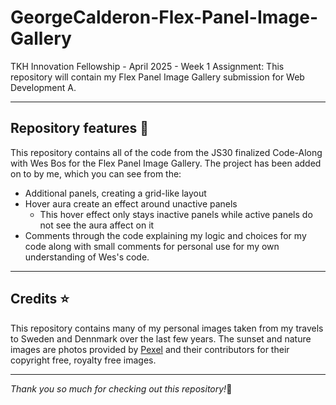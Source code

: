 # GeorgeCalderon-Flex-Panel-Image-Gallery

TKH Innovation Fellowship - April 2025 - Week 1 Assignment: This repository will contain my Flex Panel Image Gallery submission for Web Development A.

---

## Repository features 🎯

This repository contains all of the code from the JS30 finalized Code-Along with Wes Bos for the Flex Panel Image Gallery. The project has been added on to by me, which you can see from the:
* Additional panels, creating a grid-like layout
* Hover aura create an effect around unactive panels
    * This hover effect only stays inactive panels while active panels do not see
    the aura affect on it
* Comments through the code explaining my logic and choices for my code along with small comments for personal use for my own understanding of Wes's code.

---

## Credits ⭐

This repository contains many of my personal images taken from my travels to Sweden and Dennmark over the last few years. The sunset and nature images are photos provided by [Pexel](https://www.pexels.com/) and their contributors for their copyright free, royalty free images.

---

_Thank you so much for checking out this repository!_🎉
